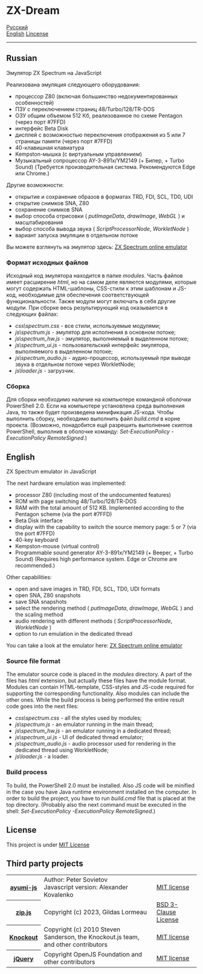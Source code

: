 # ZX-Dream
[Русский](#russian)  
[English](#english)
[Lincense](#license)

----------

## Russian

Эмулятор ZX Spectrum на JavaScript

Реализована эмуляция следующего оборудования:

- процессор Z80 (включая большинство недокументированных особенностей)
- ПЗУ с переключением страниц 48/Turbo/128/TR-DOS
- ОЗУ общим объемом 512 Кб, реализованное по схеме Pentagon (через порт #7FFD)
- интерфейс Beta Disk
- дисплей с возможностью переключения отображения из 5 или 7 страницы памяти (через порт #7FFD)
- 40-клавишная клавиатура
- Kempston-мышка (с виртуальным управлением)
- Музыкальный сопроцессор AY-3-891x/YM2149 (+ Бипер, + Turbo Sound) (Требуется производительная система. Рекомендуются Edge или Chrome.)

Другие возможности:

- открытие и сохранение образов в форматах TRD, FDI, SCL, TD0, UDI
- открытие снимков SNA, Z80
- сохранение снимков SNA
- выбор способа отрисовки ( *putImageData*, *drawImage*, *WebGL* ) и масштабирования
- выбор способа вывода звука ( *ScriptProcessorNode*, *WorkletNode* )
- вариант запуска эмуляции в отдельном потоке


Вы можете взглянуть на эмулятор здесь: [ZX Spectrum online emulator](https://zx.researcher.su/)

### Формат исходных файлов

Исходный код эмулятора находится в папке *modules*. Часть файлов имеет расширение *html*, но на самом деле являются
модулями, которые могут содержать HTML-шаблоны, CSS-стили к этим шаблонам и JS-код, необходимые для обеспечения
соответствующей функциональности. Также модули могут включать в себя другие модули. При сборке весь результирующий
код оказывается в следующих файлах: 
- *css\spectrum.css* - все стили, используемые модулями;
- *js\spectrum.js* - эмулятор для исполнения в основном потоке;
- *js\spectrum_hw.js* - эмулятор, выполняемый в выделенном потоке;
- *js\spectrum_ui.js* - пользовательский интерфейс эмулятора, выполняемого в выделенном потоке;
- *js\spectrum_audio.js* - аудио-процессор, используемый при выводе звука в отдельном потоке через WorkletNode;
- *js\loader.js* - загрузчик.

### Сборка

Для сборки необходимо наличие на компьютере командной оболочки PowerShell 2.0. Если на компьютере установлена среда
выполнения Java, то также будет произведена минификация JS-кода. Чтобы выполнить сборку,
необходимо выполнить файл *build.cmd* в корне проекта. (Возможно, понадобится ещё разрешить выполнение скиптов 
PowerShell, выполнив в оболочке команду: *Set-ExecutionPolicy -ExecutionPolicy RemoteSigned*.)


## English

ZX Spectrum emulator in JavaScript

The next hardware emulation was implemented:

- processor Z80 (including most of the undocumented features)
- ROM with page switching 48/Turbo/128/TR-DOS
- RAM with the total amount of 512 KB. Implemented according to the Pentagon scheme (via the port #7FFD)
- Beta Disk interface
- display with the capability to switch the source memory page: 5 or 7 (via the port #7FFD)
- 40-key keyboard
- Kempston-mouse (virtual control)
- Programmable sound generator AY-3-891x/YM2149 (+ Beeper, + Turbo Sound) (Requires high performance system. Edge or Chrome are recommended.)

Other capabilities:

- open and save images in TRD, FDI, SCL, TD0, UDI formats
- open SNA, Z80 snapshots
- save SNA snapshots
- select the rendering method ( *putImageData*, *drawImage*, *WebGL* ) and the scaling method
- audio rendering with different methods ( *ScriptProcessorNode*, *WorkletNode* )
- option to run emulation in the dedicated thread

You can take a look at the emulator here: [ZX Spectrum online emulator](https://zx.researcher.su/)

### Source file format

The emulator source code is placed in the *modules* directory. A part of the files has *html* extension, but 
actually these files have the module format. Modules can contain HTML-template, CSS-styles and JS-code required for 
supporting the corresponding functionality. Also modules can include the other ones. While the build process is 
being performed the entire result code goes into the next files:
- *css\spectrum.css* - all the styles used by modules;
- *js\spectrum.js* - an emulator running in the main thread;
- *js\spectrum_hw.js* - an emulator running in a dedicated thread;
- *js\spectrum_ui.js* - UI of dedicated thread emulator;
- *js\spectrum_audio.js* - audio processor used for rendering in the dedicated thread using WorkletNode;
- *js\loader.js* - a loader.

### Build process

To build, the PowerShell 2.0 must be installed. Also JS code will be minified in the case you have
Java runtime environment installed on the computer. In order to build the project, you have to run *build.cmd* 
file that is placed at the top directory. (Probably also the next command must be executed in the shell: 
*Set-ExecutionPolicy -ExecutionPolicy RemoteSigned*.)

## License

This project is under [MIT License](LICENSE)

## Third party projects

<table>
    <tr><th><a href='https://github.com/alexanderk23/ayumi-js'>ayumi-js</a></th><td>Author: Peter Sovietov<br />Javascript version: Alexander Kovalenko</td><td><a href='https://raw.githubusercontent.com/alexanderk23/ayumi-js/master/LICENSE'>MIT license</a></td></tr>
    <tr><th><a href="https://gildas-lormeau.github.io/zip.js/">zip.js</a></th><td>Copyright (c) 2023, Gildas Lormeau</td><td><a href="https://raw.githubusercontent.com/gildas-lormeau/zip.js/master/LICENSE">BSD 3-Clause License</a></td></tr>
    <tr><th><a href='https://knockoutjs.com/'>Knockout</a></th><td>Copyright (c) 2010 Steven Sanderson, the Knockout.js team, and other contributors</td><td><a href='https://raw.githubusercontent.com/knockout/knockout/master/LICENSE'>MIT license</a></td></tr>
    <tr><th><a href='https://jquery.com/'>jQuery</a></th><td>Copyright OpenJS Foundation and other contributors</td><td><a href='https://raw.githubusercontent.com/jquery/jquery/main/LICENSE.txt'>MIT license</a></td></tr>
</table>
